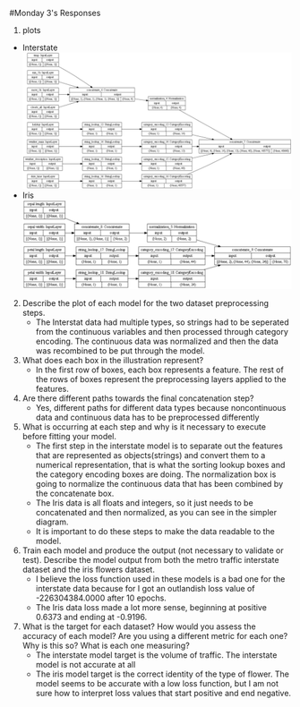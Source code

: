 #Monday 3's Responses
1. plots
- Interstate
  ![img.png](images/img_interstate.png)
- Iris
  ![img_1.png](images/img_1_iris.png)

2. Describe the plot of each model for the two dataset preprocessing steps. 
    - The Interstat data had multiple types, so strings had to be seperated from the continuous variables and then processed through category encoding. The continuous data was normalized and then the data was recombined to be put through the model.
3. What does each box in the illustration represent? 
    - In the first row of boxes, each box represents a feature. The rest of the rows of boxes represent the preprocessing layers applied to the features. 
4. Are there different paths towards the final concatenation step?
    - Yes, different paths for different data types because noncontinuous data and continuous data has to be preprocessed differently
5. What is occurring at each step and why is it necessary to execute before fitting your model. 
    - The first step in the interstate model is to separate out the features that are represented as objects(strings) and convert them to a numerical representation, that is what the sorting lookup boxes and the category encoding boxes are doing. The normalization box is going to normalize the continuous data that has been combined by the concatenate box.
    - The Iris data is all floats and integers, so it just needs to be concatenated and then normalized, as you can see in the simpler diagram.
    - It is important to do these steps to make the data readable to the model.
6. Train each model and produce the output (not necessary to validate or test). Describe the model output from both the metro traffic interstate dataset and the iris flowers dataset. 
    - I believe the loss function used in these models is a bad one for the interstate data because for I got an outlandish loss value of -226304384.0000 after 10 epochs.
    - The Iris data loss made a lot more sense, beginning at positive 0.6373 and ending at -0.9196.
7. What is the target for each dataset? How would you assess the accuracy of each model? Are you using a different metric for each one? Why is this so? What is each one measuring?
    - The interstate model target is the volume of traffic. The interstate model is not accurate at all
    - The iris model target is the correct identity of the type of flower. The model seems to be accurate with a low loss function, but I am not sure how to interpret loss values that start positive and end negative.